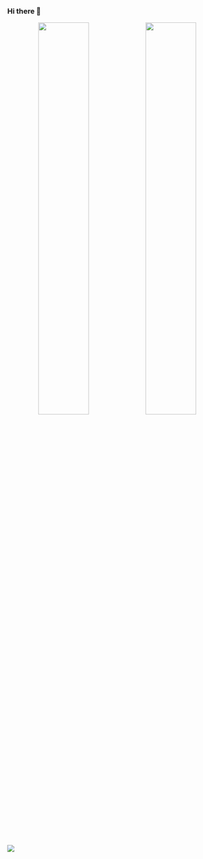 ### Hi there 👋

<!--
**kevkh/kevkh** is a ✨ _special_ ✨ repository because its `README.md` (this file) appears on your GitHub profile.

Here are some ideas to get you started:

- 🔭 I’m currently working on ...
- 🌱 I’m currently learning ...
- 👯 I’m looking to collaborate on ...
- 🤔 I’m looking for help with ...
- 💬 Ask me about ...
- 📫 How to reach me: ...
- 😄 Pronouns: ...
- ⚡ Fun fact: ...
-->

<p align="center">
  <img width="48%" src="https://github-readme-stats.vercel.app/api?username=kev-g&show_icons=true&theme=tokyonight" />
  <img width="48%" src="https://github-readme-streak-stats.herokuapp.com/?user=kevkh&theme=tokyonight" />
</p>

![](https://komarev.com/ghpvc/?username=kevkh&color=blue&label=My+Views)

